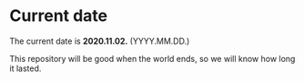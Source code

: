 # Current date

The current date is **2020.11.02.** (YYYY.MM.DD.)

This repository will be good when the world ends, so we will know how long it lasted.